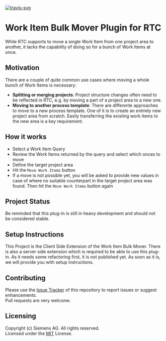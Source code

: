 [![travis-svg][travis-svg]][travis]

# Work Item Bulk Mover Plugin for RTC
While RTC supports to move a single Work Item from one project area to another, it lacks the capability of doing so for a bunch of Work Items at once.

## Motivation
There are a couple of quite common use cases where moving a whole bunch of Work Items is necessary:
 - **Splitting or merging projects**: Project structure changes often need to be reflected in RTC, e.g. by moving a part of a project area to a new one.
 - **Moving to another process template**: There are differente approaches to move to a new process template. One of it is to create an entirely new project area from scratch. Easily transferring the existing work items to the new area is a key requirement.

## How it works
- Select a Work Item Query
- Review the Work Items returned by the query and select which onces to move
- Define the target project area
- Hit the `Move Work Items` button
- If a move is not possible yet, you will be asked to provide new values in case of where no suitable counterpart in the target project area was found. Then hit the `Move Work Items` button again

## Project Status
Be reminded that this plug-in is still in heavy development and should not be considered stable.

## Setup Instructions
This Project is the Client Side Extension of the Work Item Bulk Mover. There is also a server side extension which is required to be able to use this plug-in. As it needs some refactoring first, it is not published yet. As soon as it is, we will provide you with setup instructions.


## Contributing
Please use the [Issue Tracker](https://github.com/jazz-community/rtc-workitem-bulk-mover-ui/issues) of this repository to report issues or suggest enhancements.<br>
Pull requests are very welcome.

## Licensing
Copyright (c) Siemens AG. All rights reserved.<br>
Licensed under the [MIT](https://github.com/jazz-community/rtc-workitem-bulk-mover-ui/blob/master/LICENSE) License.

[travis-svg]: https://travis-ci.com/innerjoin/rtc-workitem-bulk-mover-ui.svg?token=ZLKF36p1Jj3sZsR3kyzz&branch=master
[travis]: https://travis-ci.com/innerjoin/rtc-workitem-bulk-mover-ui
